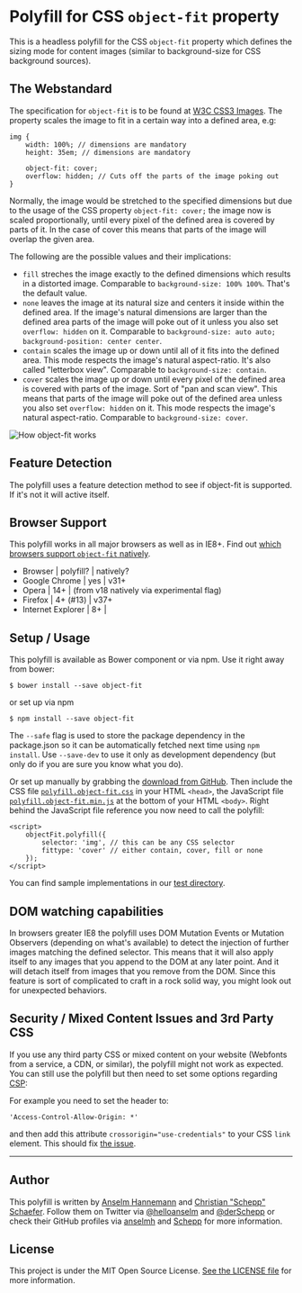 # Polyfill for CSS `object-fit` property

This is a headless polyfill for the CSS `object-fit` property which defines the sizing mode for content images (similar to background-size for CSS background sources).

## The Webstandard

The specification for `object-fit` is to be found at [W3C CSS3 Images](http://www.w3.org/TR/css3-images/#the-object-fit). The property scales the image to fit in a certain way into a defined area, e.g:

	img {
		width: 100%; // dimensions are mandatory
		height: 35em; // dimensions are mandatory

		object-fit: cover;
		overflow: hidden; // Cuts off the parts of the image poking out
	}

Normally, the image would be stretched to the specified dimensions but due to the usage of the CSS property `object-fit: cover;` the image now is scaled proportionally, until every pixel of the defined area is covered by parts of it. In the case of cover this means that parts of the image will overlap the given area.

The following are the possible values and their implications:

- `fill` streches the image exactly to the defined dimensions which results in a distorted image. Comparable to `background-size: 100% 100%`. That's the default value.
- `none` leaves the image at its natural size and centers it inside within the defined area. If the image's natural dimensions are larger than the defined area parts of the image will poke out of it unless you also set `overflow: hidden` on it. Comparable to `background-size: auto auto; background-position: center center`.
- `contain` scales the image up or down until all of it fits into the defined area. This mode respects the image's natural aspect-ratio. It's also called "letterbox view". Comparable to `background-size: contain`.
- `cover` scales the image up or down until every pixel of the defined area is covered with parts of the image. Sort of "pan and scan view". This means that parts of the image will poke out of the defined area unless you also set `overflow: hidden` on it. This mode respects the image's natural aspect-ratio. Comparable to `background-size: cover`.

![How object-fit works](http://www.w3.org/TR/css3-images/img_scale.png)

## Feature Detection

The polyfill uses a feature detection method to see if object-fit is supported. If it's not it will active itself.

## Browser Support

This polyfill works in all major browsers as well as in IE8+. Find out [which browsers support `object-fit` natively](http://caniuse.com/object-fit).

-  Browser  |  polyfill?  |  natively?
-  Google Chrome  |  yes  |  v31+
-  Opera  |  14+  |  (from v18 natively via experimental flag)
-  Firefox  |  4+ (#13)  |  v37+
-  Internet Explorer  |  8+  |

## Setup / Usage

This polyfill is available as Bower component or via npm. Use it right away from bower:

	$ bower install --save object-fit

or set up via npm

	$ npm install --save object-fit

The `--safe` flag is used to store the package dependency in the package.json so it can be automatically fetched next time using `npm install`. Use `--save-dev` to use it only as development dependency (but only do if you are sure you know what you do).

Or set up manually by grabbing the [download from GitHub](https://github.com/anselmh/object-fit/releases).
Then include the CSS file [`polyfill.object-fit.css`](https://github.com/anselmh/object-fit/blob/master/dist/polyfill.object-fit.css) in your HTML `<head>`, the JavaScript file [`polyfill.object-fit.min.js`](https://github.com/anselmh/object-fit/blob/master/dist/polyfill.object-fit.min.js) at the bottom of your HTML `<body>`. Right behind the JavaScript file reference you now need to call the polyfill:

	<script>
		objectFit.polyfill({
			selector: 'img', // this can be any CSS selector
			fittype: 'cover' // either contain, cover, fill or none
		});
	</script>

You can find sample implementations in our [test directory](https://github.com/anselmh/object-fit/tree/master/tests).

## DOM watching capabilities

In browsers greater IE8 the polyfill uses DOM Mutation Events or Mutation Observers (depending on what's available) to detect the injection of further images matching the defined selector. This means that it will also apply itself to any images that you append to the DOM at any later point. And it will detach itself from images that you remove from the DOM. Since this feature is sort of complicated to craft in a rock solid way, you might look out for unexpected behaviors.

## Security / Mixed Content Issues and 3rd Party CSS

If you use any third party CSS or mixed content on your website (Webfonts from a service, a CDN, or similar), the polyfill might not work as expected.
You can still use the polyfill but then need to set some options regarding [CSP](http://content-security-policy.com/):

For example you need to set the header to:

	'Access-Control-Allow-Origin: *'

and then add this attribute `crossorigin="use-credentials"` to your CSS `link` element. This should fix [the issue](https://github.com/anselmh/object-fit/issues/7).

----


## Author

This polyfill is written by [Anselm Hannemann](http://helloanselm.com/) and [Christian "Schepp" Schaefer](https://twitter.com/derSchepp). Follow them on Twitter via [@helloanselm](https://twitter.com/helloanselm) and [@derSchepp](https://twitter.com/derSchepp) or check their GitHub profiles via [anselmh](http://github.com/anselmh/) and [Schepp](http://github.com/Schepp/) for more information.

## License

This project is under the MIT Open Source License. [See the LICENSE file](LICENSE.md) for more information.

